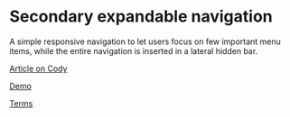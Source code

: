 Secondary expandable navigation
=========

A simple responsive navigation to let users focus on few important menu items, while the entire navigation is inserted in a lateral hidden bar.

[Article on Cody](http://codyhouse.co/gem/secondary-expandable-navigation/)

[Demo](http://codyhouse.co/demo/secondary-expandable-navigation/index.html)
 
[Terms](http://codyhouse.co/terms/)

